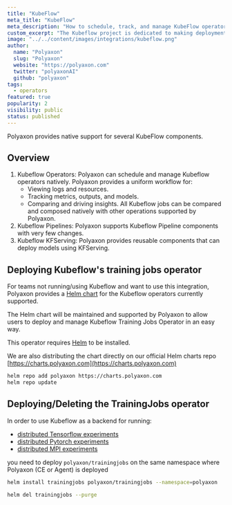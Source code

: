 ```yaml
---
title: "KubeFlow"
meta_title: "KubeFlow"
meta_description: "How to schedule, track, and manage KubeFlow operators on Polyaxon. Polyaxon can schedule and manage KubeFlow operators natively."
custom_excerpt: "The Kubeflow project is dedicated to making deployments of machine learning (ML) workflows on Kubernetes simple, portable and scalable."
image: "../../content/images/integrations/kubeflow.png"
author:
  name: "Polyaxon"
  slug: "Polyaxon"
  website: "https://polyaxon.com"
  twitter: "polyaxonAI"
  github: "polyaxon"
tags:
  - operators
featured: true
popularity: 2
visibility: public
status: published
---
```


Polyaxon provides native support for several KubeFlow components.

## Overview

 1. Kubeflow Operators:
    Polyaxon can schedule and manage Kubeflow operators natively. Polyaxon provides a uniform workflow for:
     * Viewing logs and resources.
     * Tracking metrics, outputs, and models.
     * Comparing and driving insights.
    All Kubeflow jobs can be compared and composed natively with other operations supported by Polyaxon.
 2. Kubeflow Pipelines:
    Polyaxon supports Kubeflow Pipeline components with very few changes.
 3. Kubeflow KFServing:
    Polyaxon provides reusable components that can deploy models using KFServing.

## Deploying Kubeflow's training jobs operator

For teams not running/using Kubeflow and want to use this integration,
Polyaxon provides a [Helm chart](https://github.com/polyaxon/charts/tree/master/trainingjobs) for the Kubeflow operators currently supported.

The Helm chart will be maintained and supported by Polyaxon to allow users to deploy and manage Kubeflow Training Jobs Operator in an easy way.

This operator requires [Helm](https://helm.sh/docs/intro/install/) to be installed.

We are also distributing the chart directly on our official Helm charts repo [https://charts.polyaxon.com](https://charts.polyaxon.com)

```bash
helm repo add polyaxon https://charts.polyaxon.com
helm repo update
```

## Deploying/Deleting the TrainingJobs operator

In order to use Kubeflow as a backend for running:
  * [distributed Tensorflow experiments](/integrations/tfjob/)
  * [distributed Pytorch experiments](/integrations/pytorchjob/)
  * [distributed MPI experiments](/integrations/mpijob/)

you need to deploy `polyaxon/trainingjobs` on the same namespace where Polyaxon (CE or Agent) is deployed

```bash
helm install trainingjobs polyaxon/trainingjobs --namespace=polyaxon
```

```bash
helm del trainingjobs --purge
```
